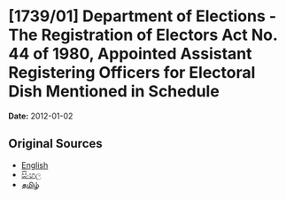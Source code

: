 # [1739/01] Department of Elections - The Registration of Electors Act No. 44 of 1980, Appointed Assistant Registering Officers for Electoral Dish Mentioned in Schedule

**Date:** 2012-01-02

## Original Sources

- [English](https://documents.gov.lk/view/extra-gazettes/2012/1/1739-01_E.pdf)
- [සිංහල](https://documents.gov.lk/view/extra-gazettes/2012/1/1739-01_S.pdf)
- [தமிழ்](https://documents.gov.lk/view/extra-gazettes/2012/1/1739-01_T.pdf)
